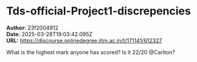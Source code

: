 # Tds-official-Project1-discrepencies

**Author:** 23f2004912  
**Date:** 2025-03-28T19:03:42.095Z  
**URL:** https://discourse.onlinedegree.iitm.ac.in/t/171141/612327

What is the highest mark anyone has scored? Is it 22/20
@Carlton?
